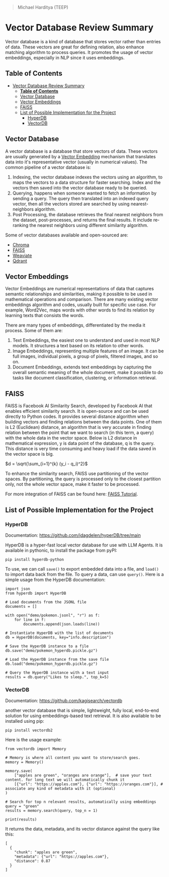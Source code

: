 > Michael Harditya (TEEP)
# Vector Database Review Summary
Vector database is a kind of database that stores vector rather than entries of data. These vectors are great for defining relation, also enhance matching algorithm to process queries. It promotes the usage of vector embeddings, especially in NLP since it uses embeddings.
## **Table of Contents**
- [Vector Database Review Summary](#vector-database-review-summary)
  - [**Table of Contents**](#table-of-contents)
  - [Vector Database](#vector-database)
  - [Vector Embeddings](#vector-embeddings)
  - [FAISS](#faiss)
  - [List of Possible Implementation for the Project](#list-of-possible-implementation-for-the-project)
    - [HyperDB](#hyperdb)
    - [VectorDB](#vectordb)
## Vector Database
A vector database is a database that store vectors of data. These vectors are usually generated by a [Vector Embedding](#vector-embeddings) mechanism that translates data into it's representative vector (usually in numerical values). The common pipeline of a vector database is:
1. Indexing, the vector database indexes the vectors using an algorithm, to maps the vectors to a data structure for faster searching. Index and the vectors then saved into the vector database ready to be queried.
2. Querying, happens when someone wanted to fetch an information by sending a query. The query then translated into an indexed query vector, then all the vectors stored are searched by using nearest-neighbors algorithm.
3. Post Processing, the database retrieves the final nearest neighbors from the dataset, post-processes, and returns the final results. It include re-ranking the nearest neighbors using different similarity algorithm.

Some of vector databases available and open-sourced are:
- [Chroma](https://www.trychroma.com/)
- [FAISS](https://github.com/facebookresearch/faiss)
- [Weaviate](https://weaviate.io/)
- [Qdrant](https://qdrant.tech/)
  
## Vector Embeddings
Vector Embeddings are numerical representations of data that captures semantic relationships and similarities, making it possible to be used in mathematical operations and comparison. There are many existing vector embeddings algorithm and codes, usually built for specific use case. For example, Word2Vec, maps words with other words to find its relation by learning texts that consists the words.
  
There are many types of embeddings, differentiated by the media it process. Some of them are:
1. Text Embeddings, the easiest one to understand and used in most NLP models. It structures a text based on its relation to other words.
2. Image Embeddings, representing multiple features of an image. It can be full images, individual pixels, a group of pixels, filtered images, and so on.
3. Document Embeddings, extends text embeddings by capturing the overall semantic meaning of the whole document, make it possible to do tasks like document classification, clustering, or information retrieval.

## FAISS
FAISS is Facebook AI Similarity Search, developed by Facebook AI that enables efficient similarity search. It is open-source and can be used directly to Python codes. It provides several distance algorithm when building vectors and finding relations between the data points. One of them is L2 (Euclidean) distance, an algorithm that is very accurate in finding relation between the point that we want to search (in this term, a query) with the whole data in the vector space. Below is L2 distance in mathematical expression, y is data point of the database, q is the query. This distance is very time consuming and heavy load if the data saved in the vector space is big.

$d = \sqrt{\sum_{i=1}^{k} (y_i - q_i)^2}$

To enhance the similarity search, FAISS use partitioning of the vector spaces. By partitioning, the query is processed only to the closest partition only, not the whole vector space, make it faster to be processed.

For more integration of FAISS can be found here: [FAISS Tutorial](https://www.pinecone.io/learn/series/faiss/faiss-tutorial/).

## List of Possible Implementation for the Project
### HyperDB
Documentation: https://github.com/jdagdelen/hyperDB/tree/main

HyperDB is a hyper-fast local vector database for use with LLM Agents. It is available in pythonic, to install the package from pyPI:

``pip install hyperdb-python``

To use, we can call ``save()`` to export embedded data into a file, and `load()` to import data back from the file. To query a data, can use `query()`. Here is a simple usage from the HyperDB documentation:

```
import json
from hyperdb import HyperDB

# Load documents from the JSONL file
documents = []

with open("demo/pokemon.jsonl", "r") as f:
    for line in f:
        documents.append(json.loads(line))

# Instantiate HyperDB with the list of documents
db = HyperDB(documents, key="info.description")

# Save the HyperDB instance to a file
db.save("demo/pokemon_hyperdb.pickle.gz")

# Load the HyperDB instance from the save file
db.load("demo/pokemon_hyperdb.pickle.gz")

# Query the HyperDB instance with a text input
results = db.query("Likes to sleep.", top_k=5)
```

### VectorDB
Documentation: https://github.com/kagisearch/vectordb 

another vector database that is simple, lightweight, fully local, end-to-end solution for using embeddings-based text retrieval. It is also available to be installed using pip:

``pip install vectordb2``

Here is the usage example:
```
from vectordb import Memory

# Memory is where all content you want to store/search goes.
memory = Memory()

memory.save(
    ["apples are green", "oranges are orange"],  # save your text content. for long text we will automatically chunk it
    [{"url": "https://apples.com"}, {"url": "https://oranges.com"}], # associate any kind of metadata with it (optional)
)

# Search for top n relevant results, automatically using embeddings
query = "green"
results = memory.search(query, top_n = 1)

print(results)
```
It returns the data, metadata, and its vector distance against the query like this:
```
[
  {
    "chunk": "apples are green",
    "metadata": {"url": "https://apples.com"},
    "distance": 0.87
  }
]
```